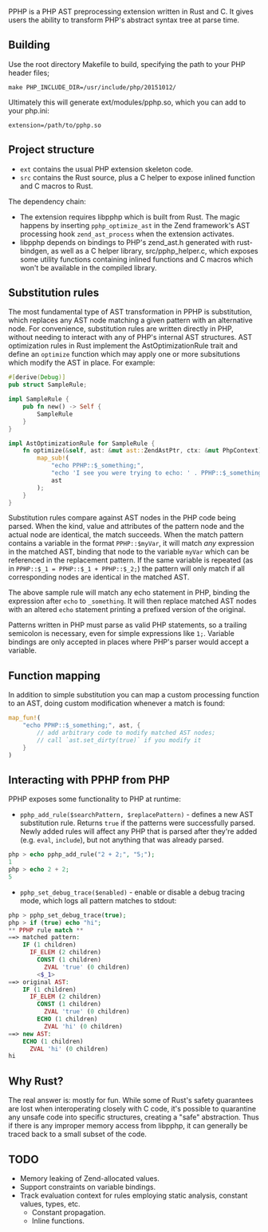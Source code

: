 PPHP is a PHP AST preprocessing extension written in Rust and C. It gives users the ability to transform PHP's abstract syntax tree at parse time.


Building
--------

Use the root directory Makefile to build, specifying the path to your PHP header files;

    make PHP_INCLUDE_DIR=/usr/include/php/20151012/

Ultimately this will generate ext/modules/pphp.so, which you can add to your php.ini:

    extension=/path/to/pphp.so


Project structure
-----------------

- `ext` contains the usual PHP extension skeleton code.
- `src` contains the Rust source, plus a C helper to expose inlined function and C macros to Rust.

The dependency chain:

- The extension requires libpphp which is built from Rust. The magic happens by inserting `pphp_optimize_ast` in the Zend framework's AST processing hook `zend_ast_process` when the extension activates.
- libpphp depends on bindings to PHP's zend_ast.h generated with rust-bindgen, as well as a C helper library, src/pphp_helper.c, which exposes some utility functions containing inlined functions and C macros which won't be available in the compiled library.


Substitution rules
------------------

The most fundamental type of AST transformation in PPHP is substitution, which replaces any AST node matching a given pattern with an alternative node. For convenience, substitution rules are written directly in PHP, without needing to interact with any of PHP's internal AST structures. AST optimization rules in Rust implement the AstOptimizationRule trait and define an `optimize` function which may apply one or more subsitutions which modify the AST in place. For example:

```rust
#[derive(Debug)]
pub struct SampleRule;

impl SampleRule {
	pub fn new() -> Self {
		SampleRule
	}
}

impl AstOptimizationRule for SampleRule {
	fn optimize(&self, ast: &mut ast::ZendAstPtr, ctx: &mut PhpContext) {
		map_sub!(
			"echo PPHP::$_something;",
			"echo 'I see you were trying to echo: ' . PPHP::$_something;",
			ast
		);
	}
}

```

Substitution rules compare against AST nodes in the PHP code being parsed. When the kind, value and attributes of the pattern node and the actual node are identical, the match succeeds. When the match pattern contains a variable in the format `PPHP::$myVar`, it will match *any* expression in the matched AST, binding that node to the variable `myVar` which can be referenced in the replacement pattern. If the same variable is repeated (as in `PPHP::$_1 = PPHP::$_1 + PPHP::$_2;`) the pattern will only match if all corresponding nodes are identical in the matched AST.

The above sample rule will match any echo statement in PHP, binding the expression after `echo` to `_something`. It will then replace matched AST nodes with an altered `echo` statement printing a prefixed version of the original.

Patterns written in PHP must parse as valid PHP statements, so a trailing semicolon is necessary, even for simple expressions like `1;`. Variable bindings are only accepted in places where PHP's parser would accept a variable.


Function mapping
----------------

In addition to simple substitution you can map a custom processing function to an AST, doing custom modification whenever a match is found:

```rust
map_fun!(
    "echo PPHP::$_something;", ast, {
        // add arbitrary code to modify matched AST nodes;
        // call `ast.set_dirty(true)` if you modify it
    }
)
```


Interacting with PPHP from PHP
------------------------------

PPHP exposes some functionality to PHP at runtime:

- `pphp_add_rule($searchPattern, $replacePattern)` - defines a new AST substitution rule. Returns `true` if the patterns were successfully parsed. Newly added rules will affect any PHP that is parsed after they're added (e.g. `eval`, `include`), but not anything that was already parsed.

```php
php > echo pphp_add_rule("2 + 2;", "5;");
1
php > echo 2 + 2;
5
```

- `pphp_set_debug_trace($enabled)` - enable or disable a debug tracing mode, which logs all pattern matches to stdout:

```php
php > pphp_set_debug_trace(true);
php > if (true) echo "hi";
** PPHP rule match **
==> matched pattern:
    IF (1 children)
      IF_ELEM (2 children)
        CONST (1 children)
          ZVAL 'true' (0 children)
        <$_1>
==> original AST:
    IF (1 children)
      IF_ELEM (2 children)
        CONST (1 children)
          ZVAL 'true' (0 children)
        ECHO (1 children)
          ZVAL 'hi' (0 children)
==> new AST:
    ECHO (1 children)
      ZVAL 'hi' (0 children)
hi
```


Why Rust?
---------

The real answer is: mostly for fun. While some of Rust's safety guarantees are lost when interoperating closely with C code, it's possible to quarantine any unsafe code into specific structures, creating a "safe" abstraction. Thus if there is any improper memory access from libpphp, it can generally be traced back to a small subset of the code.


TODO
----

- Memory leaking of Zend-allocated values.
- Support constraints on variable bindings.
- Track evaluation context for rules employing static analysis, constant values, types, etc.
    - Constant propagation.
    - Inline functions.
